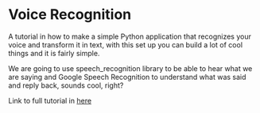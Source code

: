 # Voice Recognition


A tutorial in how to make a simple Python application that recognizes your voice and transform it in text, with this set up you can build a lot of cool things and it is fairly simple.

We are going to use speech_recognition library to be able to hear what we are saying and Google Speech Recognition to understand what was said and reply back, sounds cool, right?

Link to full tutorial in [here](https://medium.com/@r.miriuk/python-can-you-hear-me-be2e7a45404)
